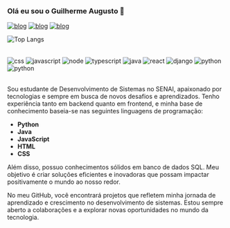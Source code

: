 ### Olá eu sou o Guilherme Augusto 👋

[![blog](https://img.shields.io/badge/Instagram-E4405F?style=for-the-badge&logo=instagram&logoColor=white)](https://www.instagram.com/augusto_gs01/)
[![blog](https://img.shields.io/badge/LinkedIn-0077B5?style=for-the-badge&logo=linkedin&logoColor=white)](https://www.linkedin.com/in/guilherme-augusto-490685236/)
[![blog](https://img.shields.io/badge/Google_Cloud-4285F4?style=for-the-badge&logo=google-cloud&logoColor=white)](https://www.cloudskillsboost.google/public_profiles/26dd5ccf-5268-4fae-91f6-f6a897d0f671)


![Top Langs](https://github-readme-stats.vercel.app/api/top-langs/?username=Guilherme-Augusto06&hide_progress=true)


<div style="display: inline_block"><br/>
    <img align="center" alt="css" src="https://img.shields.io/badge/HTML5-E34F26?style=for-the-badge&logo=html5&logoColor=white"/>
    <img align="center" alt="javascript" src="https://img.shields.io/badge/JavaScript-F7DF1E?style=for-the-badge&logo=javascript&logoColor=black"/>
    <img align="center" alt="node" src="https://img.shields.io/badge/Node.js-43853D?style=for-the-badge&logo=node.js&logoColor=white"/>
    <img align="center" alt="typescript" src="https://img.shields.io/badge/TypeScript-007ACC?style=for-the-badge&logo=typescript&logoColor=white"/>
    <img align="center" alt="java" src="https://img.shields.io/badge/Java-ED8B00?style=for-the-badge&logo=openjdk&logoColor=white"/>
    <img align="center" alt="react" src="https://img.shields.io/badge/React-20232A?style=for-the-badge&logo=react&logoColor=61DAFB"/>
    <img align="center" alt="django" src="https://img.shields.io/badge/Django-092E20?style=for-the-badge&logo=django&logoColor=white"/>
    <img align="center" alt="python" src="https://img.shields.io/badge/Python-14354C?style=for-the-badge&logo=python&logoColor=white"/>
    <img align="center" alt="python" src="https://img.shields.io/badge/CSS3-1572B6?style=for-the-badge&logo=css3&logoColor=white"/>
</div></br>


Sou estudante de Desenvolvimento de Sistemas no SENAI, apaixonado por tecnologias e sempre em busca de novos desafios e aprendizados. Tenho experiência tanto em backend quanto em frontend, e minha base de conhecimento baseia-se nas seguintes linguagens de programação:

- **Python**
- **Java**
- **JavaScript**
- **HTML**
- **CSS**

Além disso, possuo conhecimentos sólidos em banco de dados SQL. Meu objetivo é criar soluções eficientes e inovadoras que possam impactar positivamente o mundo ao nosso redor.

No meu GitHub, você encontrará projetos que refletem minha jornada de aprendizado e crescimento no desenvolvimento de sistemas. Estou sempre aberto a colaborações e a explorar novas oportunidades no mundo da tecnologia.
